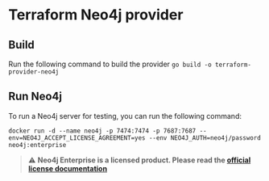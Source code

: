 # Terraform Neo4j provider

## Build

Run the following command to build the provider
`
go build -o terraform-provider-neo4j
`

## Run Neo4j

To run a Neo4j server for testing, you can run the following command:

`docker run -d --name neo4j -p 7474:7474 -p 7687:7687 --env=NEO4J_ACCEPT_LICENSE_AGREEMENT=yes --env NEO4J_AUTH=neo4j/password neo4j:enterprise`

> :warning: **Neo4j Enterprise is a licensed product. Please read the [official license documentation](https://neo4j.com/licensing)**